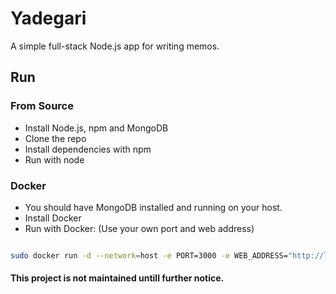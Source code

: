 # Yadegari
A simple full-stack Node.js app for writing memos.

## Run

### From Source
- Install Node.js, npm and MongoDB
- Clone the repo
- Install dependencies with npm
- Run with node

### Docker
- You should have MongoDB installed and running on your host.
- Install Docker
- Run with Docker: (Use your own port and web address)

```bash

sudo docker run -d --network=host -e PORT=3000 -e WEB_ADDRESS="http://localhost:3000" alirezabrtn/yadegari:latest

```

#### This project is not maintained untill further notice.

